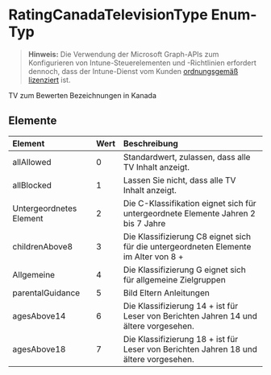 # <a name="ratingcanadatelevisiontype-enum-type"></a>RatingCanadaTelevisionType Enum-Typ

> **Hinweis:** Die Verwendung der Microsoft Graph-APIs zum Konfigurieren von Intune-Steuerelementen und -Richtlinien erfordert dennoch, dass der Intune-Dienst vom Kunden [ordnungsgemäß lizenziert](https://go.microsoft.com/fwlink/?linkid=839381) ist.

TV zum Bewerten Bezeichnungen in Kanada
## <a name="members"></a>Elemente
|Element|Wert|Beschreibung|
|:---|:---|:---|
|allAllowed|0|Standardwert, zulassen, dass alle TV Inhalt anzeigt.|
|allBlocked|1|Lassen Sie nicht, dass alle TV Inhalt anzeigt.|
|Untergeordnetes Element|2|Die C-Klassifikation eignet sich für untergeordnete Elemente Jahren 2 bis 7 Jahre|
|childrenAbove8|3|Die Klassifizierung C8 eignet sich für die untergeordneten Elemente im Alter von 8 +|
|Allgemeine|4|Die Klassifizierung G eignet sich für allgemeine Zielgruppen|
|parentalGuidance|5|Bild Eltern Anleitungen|
|agesAbove14|6|Die Klassifizierung 14 + ist für Leser von Berichten Jahren 14 und ältere vorgesehen.|
|agesAbove18|7|Die Klassifizierung 18 + ist für Leser von Berichten Jahren 18 und ältere vorgesehen.|



